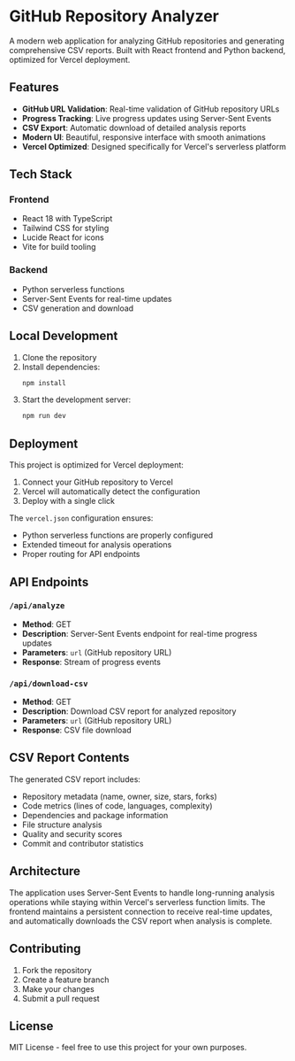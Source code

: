 # GitHub Repository Analyzer

A modern web application for analyzing GitHub repositories and generating comprehensive CSV reports. Built with React frontend and Python backend, optimized for Vercel deployment.

## Features

- **GitHub URL Validation**: Real-time validation of GitHub repository URLs
- **Progress Tracking**: Live progress updates using Server-Sent Events
- **CSV Export**: Automatic download of detailed analysis reports
- **Modern UI**: Beautiful, responsive interface with smooth animations
- **Vercel Optimized**: Designed specifically for Vercel's serverless platform

## Tech Stack

### Frontend
- React 18 with TypeScript
- Tailwind CSS for styling
- Lucide React for icons
- Vite for build tooling

### Backend
- Python serverless functions
- Server-Sent Events for real-time updates
- CSV generation and download

## Local Development

1. Clone the repository
2. Install dependencies:
   ```bash
   npm install
   ```
3. Start the development server:
   ```bash
   npm run dev
   ```

## Deployment

This project is optimized for Vercel deployment:

1. Connect your GitHub repository to Vercel
2. Vercel will automatically detect the configuration
3. Deploy with a single click

The `vercel.json` configuration ensures:
- Python serverless functions are properly configured
- Extended timeout for analysis operations
- Proper routing for API endpoints

## API Endpoints

### `/api/analyze`
- **Method**: GET
- **Description**: Server-Sent Events endpoint for real-time progress updates
- **Parameters**: `url` (GitHub repository URL)
- **Response**: Stream of progress events

### `/api/download-csv`
- **Method**: GET
- **Description**: Download CSV report for analyzed repository
- **Parameters**: `url` (GitHub repository URL)
- **Response**: CSV file download

## CSV Report Contents

The generated CSV report includes:
- Repository metadata (name, owner, size, stars, forks)
- Code metrics (lines of code, languages, complexity)
- Dependencies and package information
- File structure analysis
- Quality and security scores
- Commit and contributor statistics

## Architecture

The application uses Server-Sent Events to handle long-running analysis operations while staying within Vercel's serverless function limits. The frontend maintains a persistent connection to receive real-time updates, and automatically downloads the CSV report when analysis is complete.

## Contributing

1. Fork the repository
2. Create a feature branch
3. Make your changes
4. Submit a pull request

## License

MIT License - feel free to use this project for your own purposes.